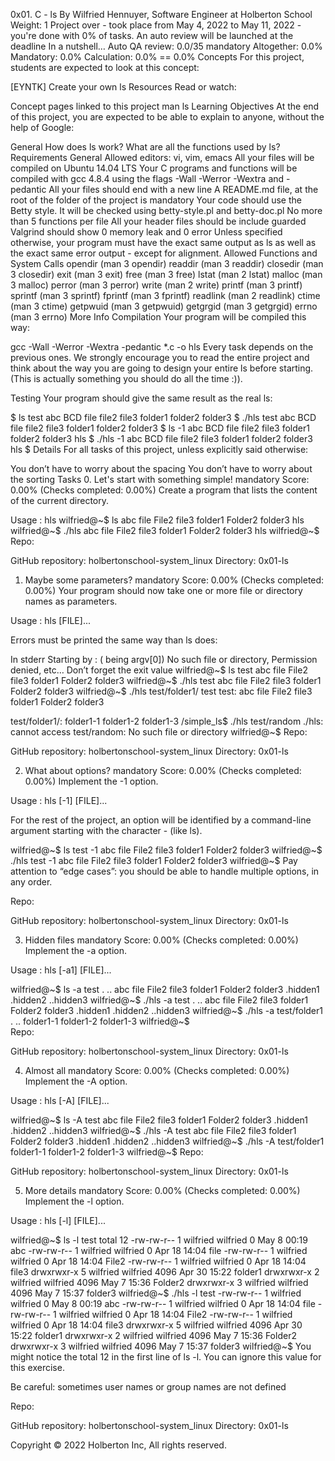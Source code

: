 
0x01. C - ls
 By Wilfried Hennuyer, Software Engineer at Holberton School
 Weight: 1
 Project over - took place from May 4, 2022 to May 11, 2022 - you're done with 0% of tasks.
 An auto review will be launched at the deadline
In a nutshell…
Auto QA review: 0.0/35 mandatory
Altogether:  0.0%
Mandatory: 0.0%
Calculation:  0.0%  == 0.0%
Concepts
For this project, students are expected to look at this concept:

[EYNTK] Create your own ls
Resources
Read or watch:

Concept pages linked to this project
man ls
Learning Objectives
At the end of this project, you are expected to be able to explain to anyone, without the help of Google:

General
How does ls work?
What are all the functions used by ls?
Requirements
General
Allowed editors: vi, vim, emacs
All your files will be compiled on Ubuntu 14.04 LTS
Your C programs and functions will be compiled with gcc 4.8.4 using the flags -Wall -Werror -Wextra and -pedantic
All your files should end with a new line
A README.md file, at the root of the folder of the project is mandatory
Your code should use the Betty style. It will be checked using betty-style.pl and betty-doc.pl
No more than 5 functions per file
All your header files should be include guarded
Valgrind should show 0 memory leak and 0 error
Unless specified otherwise, your program must have the exact same output as ls as well as the exact same error output - except for alignment.
Allowed Functions and System Calls
opendir (man 3 opendir)
readdir (man 3 readdir)
closedir (man 3 closedir)
exit (man 3 exit)
free (man 3 free)
lstat (man 2 lstat)
malloc (man 3 malloc)
perror (man 3 perror)
write (man 2 write)
printf (man 3 printf)
sprintf (man 3 sprintf)
fprintf (man 3 fprintf)
readlink (man 2 readlink)
ctime (man 3 ctime)
getpwuid (man 3 getpwuid)
getgrgid (man 3 getgrgid)
errno (man 3 errno)
More Info
Compilation
Your program will be compiled this way:

gcc -Wall -Werror -Wextra -pedantic *.c -o hls
Every task depends on the previous ones. We strongly encourage you to read the entire project and think about the way you are going to design your entire ls before starting. (This is actually something you should do all the time :)).

Testing
Your program should give the same result as the real ls:

$ ls test
abc  BCD  file  file2  file3  folder1  folder2  folder3
$ ./hls test
abc  BCD  file  file2  file3  folder1  folder2  folder3
$ ls -1
abc
BCD
file
file2
file3
folder1
folder2
folder3
hls
$ ./hls -1
abc
BCD
file
file2
file3
folder1
folder2
folder3
hls
$
Details
For all tasks of this project, unless explicitly said otherwise:

You don’t have to worry about the spacing
You don’t have to worry about the sorting
Tasks
0. Let's start with something simple!
mandatory
Score: 0.00% (Checks completed: 0.00%)
Create a program that lists the content of the current directory.

Usage : hls
wilfried@~$ ls
abc  file  File2  file3  folder1  Folder2  folder3  hls
wilfried@~$ ./hls
abc  file  File2  file3  folder1  Folder2  folder3  hls
wilfried@~$
Repo:

GitHub repository: holbertonschool-system_linux
Directory: 0x01-ls
    
1. Maybe some parameters?
mandatory
Score: 0.00% (Checks completed: 0.00%)
Your program should now take one or more file or directory names as parameters.

Usage : hls [FILE]...

Errors must be printed the same way than ls does:

In stderr
Starting by <program>: (<program> being argv[0])
No such file or directory, Permission denied, etc…
Don’t forget the exit value
wilfried@~$ ls test
abc  file  File2  file3  folder1  Folder2  folder3
wilfried@~$ ./hls test
abc  file  File2  file3  folder1  Folder2  folder3
wilfried@~$ ./hls test/folder1/ test
test:
abc  file  File2  file3  folder1  Folder2  folder3

test/folder1/:
folder1-1  folder1-2  folder1-3
/simple_ls$ ./hls test/random
./hls: cannot access test/random: No such file or directory
wilfried@~$
Repo:

GitHub repository: holbertonschool-system_linux
Directory: 0x01-ls
    
2. What about options?
mandatory
Score: 0.00% (Checks completed: 0.00%)
Implement the -1 option.

Usage : hls [-1] [FILE]...

For the rest of the project, an option will be identified by a command-line argument starting with the character - (like ls).

wilfried@~$ ls test -1
abc
file
File2
file3
folder1
Folder2
folder3
wilfried@~$ ./hls test -1
abc
file
File2
file3
folder1
Folder2
folder3
wilfried@~$
Pay attention to “edge cases”: you should be able to handle multiple options, in any order.

Repo:

GitHub repository: holbertonschool-system_linux
Directory: 0x01-ls
    
3. Hidden files
mandatory
Score: 0.00% (Checks completed: 0.00%)
Implement the -a option.

Usage : hls [-a1] [FILE]...

wilfried@~$ ls -a test
.  ..  abc  file  File2  file3  folder1  Folder2  folder3  .hidden1  .hidden2  ..hidden3
wilfried@~$ ./hls -a test
.  ..  abc  file  File2  file3  folder1  Folder2  folder3  .hidden1  .hidden2  ..hidden3
wilfried@~$ ./hls -a test/folder1
.  ..  folder1-1  folder1-2  folder1-3
wilfried@~$  
Repo:

GitHub repository: holbertonschool-system_linux
Directory: 0x01-ls
    
4. Almost all
mandatory
Score: 0.00% (Checks completed: 0.00%)
Implement the -A option.

Usage : hls [-A] [FILE]...

wilfried@~$ ls -A test
abc  file  File2  file3  folder1  Folder2  folder3  .hidden1  .hidden2  ..hidden3
wilfried@~$ ./hls -A test
abc  file  File2  file3  folder1  Folder2  folder3  .hidden1  .hidden2  ..hidden3
wilfried@~$ ./hls -A test/folder1
folder1-1  folder1-2  folder1-3
wilfried@~$
Repo:

GitHub repository: holbertonschool-system_linux
Directory: 0x01-ls
    
5. More details
mandatory
Score: 0.00% (Checks completed: 0.00%)
Implement the -l option.

Usage : hls [-l] [FILE]...

wilfried@~$ ls -l test
total 12
-rw-rw-r-- 1 wilfried wilfried    0 May  8 00:19 abc
-rw-rw-r-- 1 wilfried wilfried    0 Apr 18 14:04 file
-rw-rw-r-- 1 wilfried wilfried    0 Apr 18 14:04 File2
-rw-rw-r-- 1 wilfried wilfried    0 Apr 18 14:04 file3
drwxrwxr-x 5 wilfried wilfried 4096 Apr 30 15:22 folder1
drwxrwxr-x 2 wilfried wilfried 4096 May  7 15:36 Folder2
drwxrwxr-x 3 wilfried wilfried 4096 May  7 15:37 folder3
wilfried@~$ ./hls -l test
-rw-rw-r-- 1 wilfried wilfried    0 May  8 00:19 abc
-rw-rw-r-- 1 wilfried wilfried    0 Apr 18 14:04 file
-rw-rw-r-- 1 wilfried wilfried    0 Apr 18 14:04 File2
-rw-rw-r-- 1 wilfried wilfried    0 Apr 18 14:04 file3
drwxrwxr-x 5 wilfried wilfried 4096 Apr 30 15:22 folder1
drwxrwxr-x 2 wilfried wilfried 4096 May  7 15:36 Folder2
drwxrwxr-x 3 wilfried wilfried 4096 May  7 15:37 folder3
wilfried@~$
You might notice the total 12 in the first line of ls -l. You can ignore this value for this exercise.

Be careful: sometimes user names or group names are not defined

Repo:

GitHub repository: holbertonschool-system_linux
Directory: 0x01-ls
    
Copyright © 2022 Holberton Inc, All rights reserved.
